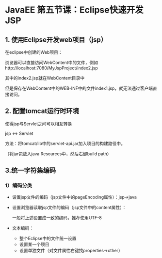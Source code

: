 # JavaEE 第五节课：Eclipse快速开发JSP

## 1. 使用Eclipse开发web项目（jsp）

在eclipse中创建的Web项目：

浏览器可以直接访问WebContent中的文件，例如http://localhost:7080/MyJspProject/index2.jsp

其中的index2.jsp就在WebContent目录中

但是保存在WebContent中的WEB-INF中的文件index1.jsp，就无法通过客户端直接访问。

## 2. 配置tomcat运行时环境

使得jsp与Servlet之间可以相互转换

jsp <-> Servlet

方法：将tomcat/lib中的servlet-api.jar加入项目的构建路径中。

（将jar包放入java Resources中，然后右键build path）

## 3.统一字符集编码

### 1）编码分类

* 设置jsp文件的编码（jsp文件中的pageEncoding属性）：jsp->java

* 设置浏览器读取jsp文件的编码（jsp文件中的content属性）：

  一般将上述设置成一致的编码，推荐使用UTF-8

* 文本编码：

  * 整个Eclipse中的文件统一设置
  * 设置某一个项目
  * 设置单独文件（对文件属性右键找properties->other）